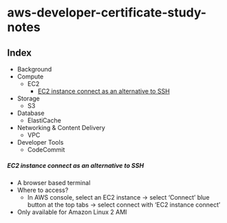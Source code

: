 # aws-developer-certificate-study-notes

## Index

- Background
- Compute
  - EC2
    - [EC2 instance connect as an alternative to SSH ](#ec2-instance-connect-as-an-alternative-to-SSH)
- Storage
  - S3
- Database
  - ElastiCache
- Networking & Content Delivery
  - VPC
- Developer Tools
  - CodeCommit
  
  
  
##### EC2 instance connect as an alternative to SSH 
- A browser based terminal 
- Where to access?
  - In AWS console, select an EC2 instance → select ‘Connect’ blue button at the top tabs → select connect with ‘EC2 instance connect’
- Only available for Amazon Linux 2 AMI
